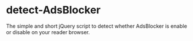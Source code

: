 # detect-AdsBlocker
The simple and short jQuery script to detect whether AdsBlocker is enable or disable on your reader browser.
